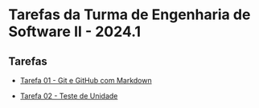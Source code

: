 # Tarefas da Turma de Engenharia de Software II - 2024.1

## Tarefas

* [Tarefa 01 - Git e GitHub com Markdown](tarefa01.md)

* [Tarefa 02 - Teste de Unidade](tarefa02.md)
